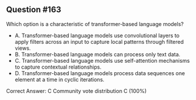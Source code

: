 ## Question #163

Which option is a characteristic of transformer-based language models?

- A. Transformer-based language models use convolutional layers to apply filters across an input to capture local patterns through filtered views.
- B. Transformer-based language models can process only text data.
- C. Transformer-based language models use self-attention mechanisms to capture contextual relationships.
- D. Transformer-based language models process data sequences one element at a time in cyclic iterations. 

Correct Answer: 
C Community vote distribution C (100%)